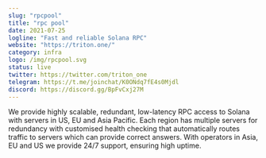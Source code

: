 ```yaml
---
slug: "rpcpool"
title: "rpc pool"
date: 2021-07-25
logline: "Fast and reliable Solana RPC"
website: "https://triton.one/"
category: infra
logo: /img/rpcpool.svg
status: live
twitter: https://twitter.com/triton_one
telegram: https://t.me/joinchat/K0ONdq7fE4s0Mjdl
discord: https://discord.gg/BpFvCxj27M
---
```


We provide highly scalable, redundant, low-latency RPC access to Solana with servers in US, EU and Asia Pacific. Each region has multiple servers for redundancy with customised health checking that automatically routes traffic to servers which can provide correct answers. With operators in Asia, EU and US we provide 24/7 support, ensuring high uptime.
